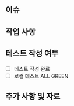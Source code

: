<!-- 제목은 `[지라 이슈 키] 제목` 으로 작성 ex) [CP-XX] 지도 기능 개발 -->

## 이슈
<!-- [CP-XX] -->

## 작업 사항
<!-- 뭐 했다. -->
<!-- 미래의 내가 알 수 있도록 남이 본다고 생각 하고 작성 -->

## 테스트 작성 여부
- [ ] 테스트 작성 완료
- [ ] 로컬 테스트 ALL GREEN

## 추가 사항 및 자료
<!-- 참고 자료인 링크, 이미지, 캡처 등 -->
<!-- 또는 추가로 남기고 싶은 사항 -->
